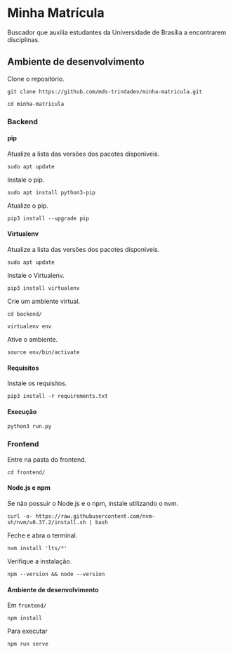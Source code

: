 # Minha Matrícula
Buscador que auxilia estudantes da Universidade de Brasília a encontrarem disciplinas.

## Ambiente de desenvolvimento

Clone o repositório.

```
git clone https://github.com/mds-trindadev/minha-matricula.git
```

```
cd minha-matricula
```

### Backend

#### pip

Atualize a lista das versões dos pacotes disponíveis.

```
sudo apt update
```

Instale o pip.
```
sudo apt install python3-pip
```

Atualize o pip.
```
pip3 install --upgrade pip
```

#### Virtualenv

Atualize a lista das versões dos pacotes disponíveis.

```
sudo apt update
```

Instale o Virtualenv.

```
pip3 install virtualenv
```

Crie um ambiente virtual.

```
cd backend/
```
```
virtualenv env
```

Ative o ambiente.
```
source env/bin/activate
```

#### Requisitos

Instale os requisitos.
```
pip3 install -r requirements.txt
```

#### Execução

```
python3 run.py
```

### Frontend

Entre na pasta do frontend.

```
cd frontend/
```

#### Node.js e npm
Se não possuir o Node.js e o npm, instale utilizando o nvm.

```
curl -o- https://raw.githubusercontent.com/nvm-sh/nvm/v0.37.2/install.sh | bash
```
Feche e abra o terminal.

```
nvm install 'lts/*'
```
Verifique a instalação.

```
npm --version && node --version
```
 
#### Ambiente de desenvolvimento
 
Em `frontend/`

 ```
npm install
```

Para executar

```
npm run serve
```
